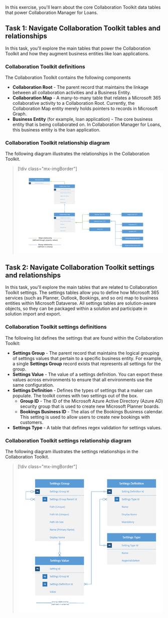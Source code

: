 In this exercise, you'll learn about the core Collaboration Toolkit data tables that power Collaboration Manager for Loans.

## Task 1: Navigate Collaboration Toolkit tables and relationships

In this task, you'll explore the main tables that power the Collaboration Toolkit and how they augment business entities like loan applications.

### Collaboration Toolkit definitions

The Collaboration Toolkit contains the following components 

- **Collaboration Root** - The parent record that maintains the linkage between all collaboration activities and a Business Entity.
- **Collaboration Map** - A many-to-many table that relates a Microsoft 365 collaborative activity to a Collaboration Root. Currently, the Collaboration Map entity merely holds pointers to records in Microsoft Graph.
- **Business Entity** (for example, loan application) - The core business entity that is being collaborated on. In Collaboration Manager for Loans, this business entity is the loan application.

### Collaboration Toolkit relationship diagram

The following diagram illustrates the relationships in the Collaboration Toolkit.

> [!div class="mx-imgBorder"]
> [![Diagram showing the Collaboration Toolkit relationships.](../media/relationship-diagram.png)](../media/relationship-diagram.png#lightbox)

## Task 2: Navigate Collaboration Toolkit settings and relationships

In this task, you'll explore the main tables that are related to Collaboration Toolkit settings. The settings tables allow you to define how Microsoft 365 services (such as Planner, Outlook, Bookings, and so on) map to business entities within Microsoft Dataverse. All settings tables are solution-aware objects, so they can be packaged within a solution and participate in solution import and export.

### Collaboration Toolkit settings definitions

The following list defines the settings that are found within the Collaboration Toolkit:

- **Settings Group** - The parent record that maintains the logical grouping of settings values that pertain to a specific business entity. For example, a single **Settings Group** record exists that represents all settings for the group.
- **Settings Value** - The value of a settings definition. You can export these values across environments to ensure that all environments use the same configuration.
- **Settings Definition** - Defines the types of settings that a maker can populate. The toolkit comes with two settings out of the box.
  - **Group ID** - The ID of the Microsoft Azure Active Directory (Azure AD) security group that is used to create new Microsoft Planner boards.
  - **Bookings Business ID** - The alias of the Bookings Business calendar. This setting is used to allow users to create new bookings with customers.
- **Settings Type** - A table that defines regex validation for settings values.

### Collaboration Toolkit settings relationship diagram

The following diagram illustrates the settings relationships in the Collaboration Toolkit.

> [!div class="mx-imgBorder"]
> [![Diagram of the Collaboration Toolkit settings relationship.](../media/settings-relationship.png)](../media/settings-relationship.png#lightbox)
